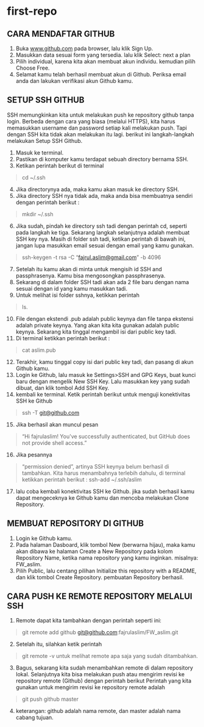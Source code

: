 # first-repo

## CARA  MENDAFTAR GITHUB
1. Buka www.github.com pada browser, lalu klik Sign Up.
2. Masukkan data sesuai form yang tersedia. lalu klik Select: next a plan
3. Pilih individual, karena kita akan membuat akun individu. kemudian pilih Choose Free.
4. Selamat kamu telah berhasil membuat akun di Github. Periksa email anda dan lakukan verifikasi akun Github kamu.


## SETUP SSH GITHUB
SSH memungkinkan kita untuk melakukan push ke repository github tanpa login. Berbeda dengan cara yang biasa (melalui HTTPS), kita harus memasukkan username dan password setiap kali melakukan push. Tapi dengan SSH kita tidak akan melakukan itu lagi.
berikut ini langkah-langkah melakukan Setup SSH Github.

1. Masuk ke terminal.
2. Pastikan di komputer kamu terdapat sebuah directory bernama SSH.
3. Ketikan perintah berikut di terminal
> cd ~/.ssh
4. Jika directorynya ada, maka kamu akan masuk ke directory SSH.
5. Jika directory SSH nya tidak ada, maka anda bisa membuatnya sendiri dengan perintah berikut :
> mkdir ~/.ssh
6. Jika sudah, pindah ke directory ssh tadi dengan perintah cd, seperti pada langkah ke tiga. Sekarang langkah selanjutnya adalah membuat SSH key nya. Masih di folder ssh tadi, ketikan perintah di bawah ini, jangan lupa masukkan email sesuai dengan email yang kamu gunakan.
> ssh-keygen  -t rsa -C “fajrul.aslim@gmail.com” -b 4096
7. Setelah itu kamu akan di minta untuk mengisih id SSH and passphrasenya. Kamu bisa mengosongkan passphrasenya. 
8. Sekarang di dalam folder SSH tadi akan ada 2 file baru dengan nama sesuai dengan id yang kamu masukkan tadi.
9. Untuk melihat isi folder sshnya, ketikkan perintah 
> ls.
10. File dengan ekstendi .pub adalah public keynya dan file tanpa ekstensi adalah private keynya. Yang akan kita kita gunakan adalah public keynya. Sekarang kita tinggal mengambil isi dari public key tadi.
11. Di terminal ketikkan perintah berikut :
> cat aslim.pub
12. Terakhir, kamu tinggal copy isi dari public key tadi, dan pasang di akun Github kamu.
13. Login ke Github, lalu masuk ke Settings>SSH and GPG Keys, buat kunci baru dengan mengelik New SSH Key. Lalu masukkan key yang sudah dibuat, dan klik tombol Add SSH Key.
14. kembali ke terminal. Ketik perintah berikut untuk menguji konektivitas SSH ke Github
> ssh -T git@github.com
15. Jika berhasil akan muncul pesan 
> “Hi fajrulaslim! You've successfully authenticated, but GitHub does not provide shell access.”
16. Jika pesannya 
> “permission denied”, 
artinya SSH keynya belum berhasil di tambahkan. Kita harus menambahnya terlebih dahulu, di terminal ketikkan perintah berikut :
> ssh-add ~/.ssh/aslim
17. lalu coba kembali konektivitas SSH ke Github. jika sudah berhasil kamu dapat mengeceknya ke Github kamu dan mencoba melakukan Clone Repository.

## MEMBUAT REPOSITORY DI GITHUB
1. Login ke Github kamu.
2. Pada halaman Dasboard, klik tombol New (berwarna hijau), maka kamu akan dibawa ke halaman Create a New Repository
pada kolom Repository Name, ketika nama repository yang kamu inginkan. misalnya: FW_aslim.
3. Pilih Public, lalu centang pilihan Initialize this repository with a README, dan klik tombol Create Repository.
 pembuatan Repository berhasil.
 
 ## CARA PUSH KE REMOTE REPOSITORY MELALUI SSH
 1. Remote dapat kita tambahkan dengan perintah seperti ini:
 > git remote add github git@github.com:fajrulaslim/FW_aslim.git
 2. Setelah itu, silahkan ketik perintah 
 > git remote -v 
 untuk melihat remote apa saja yang sudah ditambahkan.
 3. Bagus, sekarang kita sudah menambahkan remote di dalam repository lokal.
 Selanjutnya kita bisa melakukan push atau mengirim revisi ke repository remote (Github) dengan perintah berikut
 Perintah yang kita gunakan untuk mengirim revisi ke repository remote adalah
 > git push github master
 4. keterangan: github adalah nama remote, dan master adalah nama cabang tujuan.
